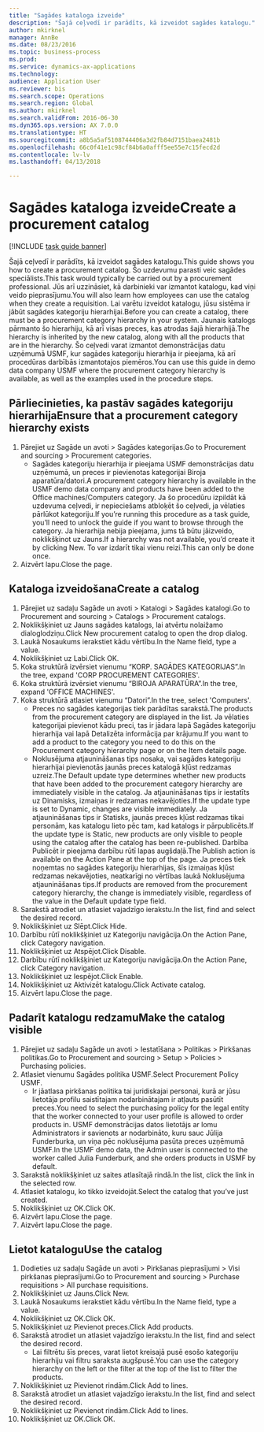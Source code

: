 ```yaml
--- 
title: "Sagādes kataloga izveide"
description: "Šajā ceļvedī ir parādīts, kā izveidot sagādes katalogu."
author: mkirknel
manager: AnnBe
ms.date: 08/23/2016
ms.topic: business-process
ms.prod: 
ms.service: dynamics-ax-applications
ms.technology: 
audience: Application User
ms.reviewer: bis
ms.search.scope: Operations
ms.search.region: Global
ms.author: mkirknel
ms.search.validFrom: 2016-06-30
ms.dyn365.ops.version: AX 7.0.0
ms.translationtype: HT
ms.sourcegitcommit: a8b5a5af5108744406a3d2fb84d7151baea2481b
ms.openlocfilehash: 66c0f41e1c98cf84b6a0afff5ee55e7c15fecd2d
ms.contentlocale: lv-lv
ms.lasthandoff: 04/13/2018

---
```

# <a name="create-a-procurement-catalog"></a><span data-ttu-id="af438-103">Sagādes kataloga izveide</span><span class="sxs-lookup"><span data-stu-id="af438-103">Create a procurement catalog</span></span>

[!INCLUDE [task guide banner](../../includes/task-guide-banner.md)]

<span data-ttu-id="af438-104">Šajā ceļvedī ir parādīts, kā izveidot sagādes katalogu.</span><span class="sxs-lookup"><span data-stu-id="af438-104">This guide shows you how to create a procurement catalog.</span></span> <span data-ttu-id="af438-105">Šo uzdevumu parasti veic sagādes speciālists.</span><span class="sxs-lookup"><span data-stu-id="af438-105">This task would typically be carried out by a procurement professional.</span></span> <span data-ttu-id="af438-106">Jūs arī uzzināsiet, kā darbinieki var izmantot katalogu, kad viņi veido pieprasījumu.</span><span class="sxs-lookup"><span data-stu-id="af438-106">You will also learn how employees can use the catalog when they create a requisition.</span></span> <span data-ttu-id="af438-107">Lai varētu izveidot katalogu, jūsu sistēma ir jābūt sagādes kategoriju hierarhijai.</span><span class="sxs-lookup"><span data-stu-id="af438-107">Before you can create a catalog, there must be a procurement category hierarchy in your system.</span></span> <span data-ttu-id="af438-108">Jaunais katalogs pārmanto šo hierarhiju, kā arī visas preces, kas atrodas šajā hierarhijā.</span><span class="sxs-lookup"><span data-stu-id="af438-108">The hierarchy is inherited by the new catalog, along with all the products that are in the hierarchy.</span></span> <span data-ttu-id="af438-109">Šo ceļvedi varat izmantot demonstrācijas datu uzņēmumā USMF, kur sagādes kategoriju hierarhija ir pieejama, kā arī procedūras darbībās izmantotajos piemēros.</span><span class="sxs-lookup"><span data-stu-id="af438-109">You can use this guide in demo data company USMF where the procurement category hierarchy is available, as well as the examples used in the procedure steps.</span></span>


## <a name="ensure-that-a-procurement-category-hierarchy-exists"></a><span data-ttu-id="af438-110">Pārliecinieties, ka pastāv sagādes kategoriju hierarhija</span><span class="sxs-lookup"><span data-stu-id="af438-110">Ensure that a procurement category hierarchy exists</span></span>
1. <span data-ttu-id="af438-111">Pārejiet uz Sagāde un avoti > Sagādes kategorijas.</span><span class="sxs-lookup"><span data-stu-id="af438-111">Go to Procurement and sourcing > Procurement categories.</span></span>
    * <span data-ttu-id="af438-112">Sagādes kategoriju hierarhija ir pieejama USMF demonstrācijas datu uzņēmumā, un preces ir pievienotas kategorijai Biroja aparatūra/datori.</span><span class="sxs-lookup"><span data-stu-id="af438-112">A procurement category hierarchy is available in the USMF demo data company and products have been added to the Office machines/Computers category.</span></span> <span data-ttu-id="af438-113">Ja šo procedūru izpildāt kā uzdevuma ceļvedi, ir nepieciešams atbloķēt šo ceļvedi, ja vēlaties pārlūkot kategoriju.</span><span class="sxs-lookup"><span data-stu-id="af438-113">If you’re running this procedure as a task guide, you’ll need to unlock the guide if you want to browse through the category.</span></span> <span data-ttu-id="af438-114">Ja hierarhija nebija pieejama, jums tā būtu jāizveido, noklikšķinot uz Jauns.</span><span class="sxs-lookup"><span data-stu-id="af438-114">If a hierarchy was not available, you’d create it by clicking New.</span></span> <span data-ttu-id="af438-115">To var izdarīt tikai vienu reizi.</span><span class="sxs-lookup"><span data-stu-id="af438-115">This can only be done once.</span></span>  
2. <span data-ttu-id="af438-116">Aizvērt lapu.</span><span class="sxs-lookup"><span data-stu-id="af438-116">Close the page.</span></span>

## <a name="create-a-catalog"></a><span data-ttu-id="af438-117">Kataloga izveidošana</span><span class="sxs-lookup"><span data-stu-id="af438-117">Create a catalog</span></span>
1. <span data-ttu-id="af438-118">Pārejiet uz sadaļu Sagāde un avoti > Katalogi > Sagādes katalogi.</span><span class="sxs-lookup"><span data-stu-id="af438-118">Go to Procurement and sourcing > Catalogs > Procurement catalogs.</span></span>
2. <span data-ttu-id="af438-119">Noklikšķiniet uz Jauns sagādes katalogs, lai atvērtu nolaižamo dialoglodziņu.</span><span class="sxs-lookup"><span data-stu-id="af438-119">Click New procurement catalog to open the drop dialog.</span></span>
3. <span data-ttu-id="af438-120">Laukā Nosaukums ierakstiet kādu vērtību.</span><span class="sxs-lookup"><span data-stu-id="af438-120">In the Name field, type a value.</span></span>
4. <span data-ttu-id="af438-121">Noklikšķiniet uz Labi.</span><span class="sxs-lookup"><span data-stu-id="af438-121">Click OK.</span></span>
5. <span data-ttu-id="af438-122">Koka struktūrā izvērsiet vienumu “KORP. SAGĀDES KATEGORIJAS”.</span><span class="sxs-lookup"><span data-stu-id="af438-122">In the tree, expand 'CORP PROCUREMENT CATEGORIES'.</span></span>
6. <span data-ttu-id="af438-123">Koka struktūrā izvērsiet vienumu “BIROJA APARATŪRA”.</span><span class="sxs-lookup"><span data-stu-id="af438-123">In the tree, expand 'OFFICE MACHINES'.</span></span>
7. <span data-ttu-id="af438-124">Koka struktūrā atlasiet vienumu “Datori”.</span><span class="sxs-lookup"><span data-stu-id="af438-124">In the tree, select 'Computers'.</span></span>
    * <span data-ttu-id="af438-125">Preces no sagādes kategorijas tiek parādītas sarakstā.</span><span class="sxs-lookup"><span data-stu-id="af438-125">The products from the procurement category are displayed in the list.</span></span> <span data-ttu-id="af438-126">Ja vēlaties kategorijai pievienot kādu preci, tas ir jādara lapā Sagādes kategoriju hierarhija vai lapā Detalizēta informācija par krājumu.</span><span class="sxs-lookup"><span data-stu-id="af438-126">If you want to add a product to the category you need to do this on the Procurement category hierarchy page or on the Item details page.</span></span>  
    * <span data-ttu-id="af438-127">Noklusējuma atjaunināšanas tips nosaka, vai sagādes kategoriju hierarhijai pievienotās jaunās preces katalogā kļūst redzamas uzreiz.</span><span class="sxs-lookup"><span data-stu-id="af438-127">The Default update type determines whether new products that have been added to the procurement category hierarchy are immediately visible in the catalog.</span></span> <span data-ttu-id="af438-128">Ja atjaunināšanas tips ir iestatīts uz Dinamisks, izmaiņas ir redzamas nekavējoties.</span><span class="sxs-lookup"><span data-stu-id="af438-128">If the update type is set to Dynamic, changes are visible immediately.</span></span> <span data-ttu-id="af438-129">Ja atjaunināšanas tips ir Statisks, jaunās preces kļūst redzamas tikai personām, kas katalogu lieto pēc tam, kad katalogs ir pārpublicēts.</span><span class="sxs-lookup"><span data-stu-id="af438-129">If the update type is Static, new products are only visible to people using the catalog after the catalog has been re-published.</span></span> <span data-ttu-id="af438-130">Darbība Publicēt ir pieejama darbību rūtī lapas augšdaļā.</span><span class="sxs-lookup"><span data-stu-id="af438-130">The Publish action is available on the Action Pane at the top of the page.</span></span> <span data-ttu-id="af438-131">Ja preces tiek noņemtas no sagādes kategoriju hierarhijas, šīs izmaiņas kļūst redzamas nekavējoties, neatkarīgi no vērtības laukā Noklusējuma atjaunināšanas tips.</span><span class="sxs-lookup"><span data-stu-id="af438-131">If products are removed from the procurement category hierarchy, the change is immediately visible, regardless of the value in the Default update type field.</span></span>  
8. <span data-ttu-id="af438-132">Sarakstā atrodiet un atlasiet vajadzīgo ierakstu.</span><span class="sxs-lookup"><span data-stu-id="af438-132">In the list, find and select the desired record.</span></span>
9. <span data-ttu-id="af438-133">Noklikšķiniet uz Slēpt.</span><span class="sxs-lookup"><span data-stu-id="af438-133">Click Hide.</span></span>
10. <span data-ttu-id="af438-134">Darbību rūtī noklikšķiniet uz Kategoriju navigācija.</span><span class="sxs-lookup"><span data-stu-id="af438-134">On the Action Pane, click Category navigation.</span></span>
11. <span data-ttu-id="af438-135">Noklikšķiniet uz Atspējot.</span><span class="sxs-lookup"><span data-stu-id="af438-135">Click Disable.</span></span>
12. <span data-ttu-id="af438-136">Darbību rūtī noklikšķiniet uz Kategoriju navigācija.</span><span class="sxs-lookup"><span data-stu-id="af438-136">On the Action Pane, click Category navigation.</span></span>
13. <span data-ttu-id="af438-137">Noklikšķiniet uz Iespējot.</span><span class="sxs-lookup"><span data-stu-id="af438-137">Click Enable.</span></span>
14. <span data-ttu-id="af438-138">Noklikšķiniet uz Aktivizēt katalogu.</span><span class="sxs-lookup"><span data-stu-id="af438-138">Click Activate catalog.</span></span>
15. <span data-ttu-id="af438-139">Aizvērt lapu.</span><span class="sxs-lookup"><span data-stu-id="af438-139">Close the page.</span></span>

## <a name="make-the-catalog-visible"></a><span data-ttu-id="af438-140">Padarīt katalogu redzamu</span><span class="sxs-lookup"><span data-stu-id="af438-140">Make the catalog visible</span></span>
1. <span data-ttu-id="af438-141">Pārejiet uz sadaļu Sagāde un avoti > Iestatīšana > Politikas > Pirkšanas politikas.</span><span class="sxs-lookup"><span data-stu-id="af438-141">Go to Procurement and sourcing > Setup > Policies > Purchasing policies.</span></span>
2. <span data-ttu-id="af438-142">Atlasiet vienumu Sagādes politika USMF.</span><span class="sxs-lookup"><span data-stu-id="af438-142">Select Procurement Policy USMF.</span></span>
    * <span data-ttu-id="af438-143">Ir jāatlasa pirkšanas politika tai juridiskajai personai, kurā ar jūsu lietotāja profilu saistītajam nodarbinātajam ir atļauts pasūtīt preces.</span><span class="sxs-lookup"><span data-stu-id="af438-143">You need to select the purchasing policy for the legal entity that the worker connected to your user profile is allowed to order products in.</span></span> <span data-ttu-id="af438-144">USMF demonstrācijas datos lietotājs ar lomu Administrators ir savienots ar nodarbināto, kuru sauc Jūlija Funderburka, un viņa pēc noklusējuma pasūta preces uzņēmumā USMF.</span><span class="sxs-lookup"><span data-stu-id="af438-144">In the USMF demo data, the Admin user is connected to the worker called Julia Funderburk, and she orders products in USMF by default.</span></span>  
3. <span data-ttu-id="af438-145">Sarakstā noklikšķiniet uz saites atlasītajā rindā.</span><span class="sxs-lookup"><span data-stu-id="af438-145">In the list, click the link in the selected row.</span></span>
4. <span data-ttu-id="af438-146">Atlasiet katalogu, ko tikko izveidojāt.</span><span class="sxs-lookup"><span data-stu-id="af438-146">Select the catalog that you’ve just created.</span></span>
5. <span data-ttu-id="af438-147">Noklikšķiniet uz OK.</span><span class="sxs-lookup"><span data-stu-id="af438-147">Click OK.</span></span>
6. <span data-ttu-id="af438-148">Aizvērt lapu.</span><span class="sxs-lookup"><span data-stu-id="af438-148">Close the page.</span></span>
7. <span data-ttu-id="af438-149">Aizvērt lapu.</span><span class="sxs-lookup"><span data-stu-id="af438-149">Close the page.</span></span>

## <a name="use-the-catalog"></a><span data-ttu-id="af438-150">Lietot katalogu</span><span class="sxs-lookup"><span data-stu-id="af438-150">Use the catalog</span></span>
1. <span data-ttu-id="af438-151">Dodieties uz sadaļu Sagāde un avoti > Pirkšanas pieprasījumi > Visi pirkšanas pieprasījumi.</span><span class="sxs-lookup"><span data-stu-id="af438-151">Go to Procurement and sourcing > Purchase requisitions > All purchase requisitions.</span></span>
2. <span data-ttu-id="af438-152">Noklikšķiniet uz Jauns.</span><span class="sxs-lookup"><span data-stu-id="af438-152">Click New.</span></span>
3. <span data-ttu-id="af438-153">Laukā Nosaukums ierakstiet kādu vērtību.</span><span class="sxs-lookup"><span data-stu-id="af438-153">In the Name field, type a value.</span></span>
4. <span data-ttu-id="af438-154">Noklikšķiniet uz OK.</span><span class="sxs-lookup"><span data-stu-id="af438-154">Click OK.</span></span>
5. <span data-ttu-id="af438-155">Noklikšķiniet uz Pievienot preces.</span><span class="sxs-lookup"><span data-stu-id="af438-155">Click Add products.</span></span>
6. <span data-ttu-id="af438-156">Sarakstā atrodiet un atlasiet vajadzīgo ierakstu.</span><span class="sxs-lookup"><span data-stu-id="af438-156">In the list, find and select the desired record.</span></span>
    * <span data-ttu-id="af438-157">Lai filtrētu šīs preces, varat lietot kreisajā pusē esošo kategoriju hierarhiju vai filtru saraksta augšpusē.</span><span class="sxs-lookup"><span data-stu-id="af438-157">You can use the category hierarchy on the left or the filter at the top of the list to filter the products.</span></span>  
7. <span data-ttu-id="af438-158">Noklikšķiniet uz Pievienot rindām.</span><span class="sxs-lookup"><span data-stu-id="af438-158">Click Add to lines.</span></span>
8. <span data-ttu-id="af438-159">Sarakstā atrodiet un atlasiet vajadzīgo ierakstu.</span><span class="sxs-lookup"><span data-stu-id="af438-159">In the list, find and select the desired record.</span></span>
9. <span data-ttu-id="af438-160">Noklikšķiniet uz Pievienot rindām.</span><span class="sxs-lookup"><span data-stu-id="af438-160">Click Add to lines.</span></span>
10. <span data-ttu-id="af438-161">Noklikšķiniet uz OK.</span><span class="sxs-lookup"><span data-stu-id="af438-161">Click OK.</span></span>


